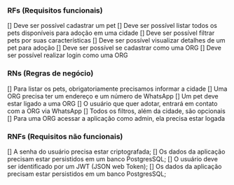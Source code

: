 ### RFs (Requisitos funcionais)

[] Deve ser possível cadastrar um pet
[] Deve ser possível listar todos os pets disponíveis para adoção em uma cidade
[] Deve ser possível filtrar pets por suas características
[] Deve ser possível visualizar detalhes de um pet para adoção
[] Deve ser possível se cadastrar como uma ORG
[] Deve ser possível realizar login como uma ORG

### RNs (Regras de negócio)

[] Para listar os pets, obrigatoriamente precisamos informar a cidade
[] Uma ORG precisa ter um endereço e um número de WhatsApp
[] Um pet deve estar ligado a uma ORG
[] O usuário que quer adotar, entrará em contato com a ORG via WhatsApp
[] Todos os filtros, além da cidade, são opcionais
[] Para uma ORG acessar a aplicação como admin, ela precisa estar logada

### RNFs (Requisitos não funcionais)

[] A senha do usuário precisa estar criptografada;
[] Os dados da aplicação precisam estar persistidos em um banco PostgresSQL;
[] O usuário deve ser identificado por um JWT (JSON web Token);
[] Os dados da aplicação precisam estar persistidos em um banco PostgresSQL;